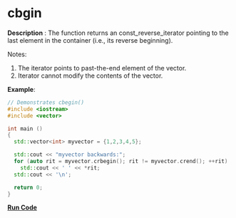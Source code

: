 # cbgin

**Description** : The function returns an const_reverse_iterator pointing to the last element in the container (i.e., its reverse beginning).

Notes:

1. The iterator points to past-the-end element of the vector.
2. Iterator cannot modify the contents of the vector.

**Example**:
```cpp
// Demonstrates cbegin() 
#include <iostream>
#include <vector>

int main ()
{
  std::vector<int> myvector = {1,2,3,4,5};

  std::cout << "myvector backwards:";
  for (auto rit = myvector.crbegin(); rit != myvector.crend(); ++rit)
    std::cout << ' ' << *rit;
  std::cout << '\n';

  return 0;
}
```
**[Run Code](https://rextester.com/HOY41620)**

